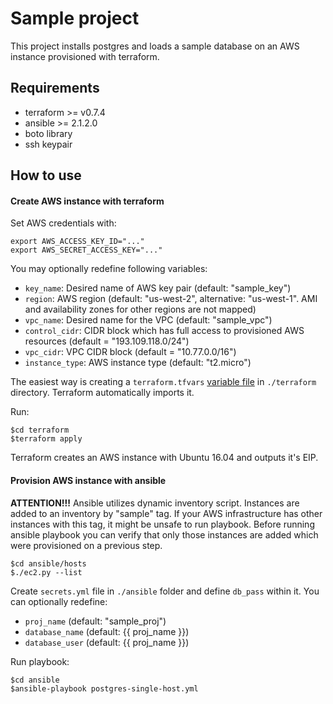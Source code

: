Sample project
========================

This project installs postgres and loads a sample database on an AWS instance provisioned with terraform.

## Requirements ##
* terraform >= v0.7.4
* ansible >= 2.1.2.0
* boto library
* ssh keypair

## How to use ##

#### Create AWS instance with terraform ####
Set AWS credentials with:

```
export AWS_ACCESS_KEY_ID="..."
export AWS_SECRET_ACCESS_KEY="..."
```

You may optionally redefine following variables:
- `key_name`: Desired name of AWS key pair (default: "sample_key")
- `region`: AWS region (default: "us-west-2", alternative: "us-west-1". AMI and availability zones for other regions are not mapped)
- `vpc_name`: Desired name for the VPC (default: "sample_vpc")
- `control_cidr`: CIDR block which has full access to provisioned AWS resources (default = "193.109.118.0/24")
- `vpc_cidr`: VPC CIDR block (default = "10.77.0.0/16")
- `instance_type`: AWS instance type (default: "t2.micro")

The easiest way is creating a `terraform.tfvars` [variable file](https://www.terraform.io/docs/configuration/variables.html#variable-files) in `./terraform` directory. Terraform automatically imports it.

Run:
```
$cd terraform
$terraform apply
```

Terraform creates an AWS instance with Ubuntu 16.04 and outputs it's EIP.

#### Provision AWS instance with ansible ####
**ATTENTION!!!**
Ansible utilizes dynamic inventory script. Instances are added to an inventory by "sample" tag. If your AWS infrastructure has other instances with this tag, it might be unsafe to run playbook. Before running ansible playbook you can verify that only those instances are added which were provisioned on a previous step.
```
$cd ansible/hosts
$./ec2.py --list
```

Create `secrets.yml` file in `./ansible` folder and define `db_pass` within it.
You can optionally redefine:
- `proj_name` (default: "sample_proj")
- `database_name` (default: {{ proj_name }})
- `database_user` (default: {{ proj_name }})

Run playbook:
```
$cd ansible
$ansible-playbook postgres-single-host.yml
```
